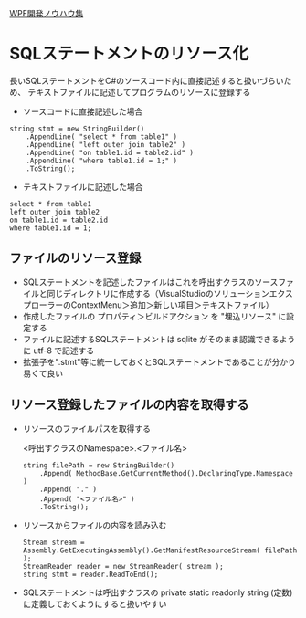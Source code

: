 [WPF開発ノウハウ集](../index.md)
# SQLステートメントのリソース化

長いSQLステートメントをC#のソースコード内に直接記述すると扱いづらいため、
テキストファイルに記述してプログラムのリソースに登録する

- ソースコードに直接記述した場合
```
string stmt = new StringBuilder()
    .AppendLine( "select * from table1" )
    .AppendLine( "left outer join table2" )
    .AppendLine( "on table1.id = table2.id" )
    .AppendLine( "where table1.id = 1;" )
    .ToString();
```

- テキストファイルに記述した場合
```
select * from table1
left outer join table2
on table1.id = table2.id
where table1.id = 1;
```

## ファイルのリソース登録
- SQLステートメントを記述したファイルはこれを呼出すクラスのソースファイルと同じディレクトリに作成する（VisualStudioのソリューションエクスプローラーのContextMenu＞追加＞新しい項目＞テキストファイル）
- 作成したファイルの プロパティ＞ビルドアクション を "埋込リソース" に設定する
- ファイルに記述するSQLステートメントは sqlite がそのまま認識できるように utf-8 で記述する
- 拡張子を".stmt"等に統一しておくとSQLステートメントであることが分かり易くて良い

## リソース登録したファイルの内容を取得する
- リソースのファイルパスを取得する

    \<呼出すクラスのNamespace>.<ファイル名>

    ```
    string filePath = new StringBuilder()
        .Append( MethodBase.GetCurrentMethod().DeclaringType.Namespace )
        .Append( "." )
        .Append( "<ファイル名>" )
        .ToString();
    ```

- リソースからファイルの内容を読み込む

    ```
    Stream stream = Assembly.GetExecutingAssembly().GetManifestResourceStream( filePath );
    StreamReader reader = new StreamReader( stream );
    string stmt = reader.ReadToEnd();
    ```

- SQLステートメントは呼出すクラスの private static readonly string (定数)に定義しておくようにすると扱いやすい
